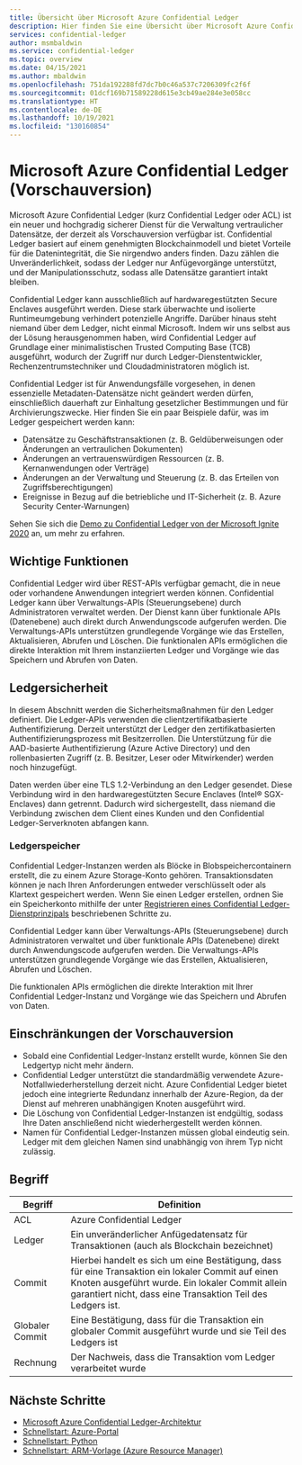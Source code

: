 ```yaml
---
title: Übersicht über Microsoft Azure Confidential Ledger
description: Hier finden Sie eine Übersicht über Microsoft Azure Confidential Ledger, einen neuen und hochgradig sicheren Dienst für die Verwaltung vertraulicher Datensätze.
services: confidential-ledger
author: msmbaldwin
ms.service: confidential-ledger
ms.topic: overview
ms.date: 04/15/2021
ms.author: mbaldwin
ms.openlocfilehash: 751da192288fd7dc7b0c46a537c7206309fc2f6f
ms.sourcegitcommit: 01dcf169b71589228d615e3cb49ae284e3e058cc
ms.translationtype: HT
ms.contentlocale: de-DE
ms.lasthandoff: 10/19/2021
ms.locfileid: "130160854"
---
```

# <a name="microsoft-azure-confidential-ledger-preview"></a>Microsoft Azure Confidential Ledger (Vorschauversion)

Microsoft Azure Confidential Ledger (kurz Confidential Ledger oder ACL) ist ein neuer und hochgradig sicherer Dienst für die Verwaltung vertraulicher Datensätze, der derzeit als Vorschauversion verfügbar ist. Confidential Ledger basiert auf einem genehmigten Blockchainmodell und bietet Vorteile für die Datenintegrität, die Sie nirgendwo anders finden. Dazu zählen die Unveränderlichkeit, sodass der Ledger nur Anfügevorgänge unterstützt, und der Manipulationsschutz, sodass alle Datensätze garantiert intakt bleiben.

Confidential Ledger kann ausschließlich auf hardwaregestützten Secure Enclaves ausgeführt werden. Diese stark überwachte und isolierte Runtimeumgebung verhindert potenzielle Angriffe. Darüber hinaus steht niemand über dem Ledger, nicht einmal Microsoft. Indem wir uns selbst aus der Lösung herausgenommen haben, wird Confidential Ledger auf Grundlage einer minimalistischen Trusted Computing Base (TCB) ausgeführt, wodurch der Zugriff nur durch Ledger-Dienstentwickler, Rechenzentrumstechniker und Cloudadministratoren möglich ist.

Confidential Ledger ist für Anwendungsfälle vorgesehen, in denen essenzielle Metadaten-Datensätze nicht geändert werden dürfen, einschließlich dauerhaft zur Einhaltung gesetzlicher Bestimmungen und für Archivierungszwecke. Hier finden Sie ein paar Beispiele dafür, was im Ledger gespeichert werden kann:

- Datensätze zu Geschäftstransaktionen (z. B. Geldüberweisungen oder Änderungen an vertraulichen Dokumenten)
- Änderungen an vertrauenswürdigen Ressourcen (z. B. Kernanwendungen oder Verträge)
- Änderungen an der Verwaltung und Steuerung (z. B. das Erteilen von Zugriffsberechtigungen)
- Ereignisse in Bezug auf die betriebliche und IT-Sicherheit (z. B. Azure Security Center-Warnungen)

Sehen Sie sich die [Demo zu Confidential Ledger von der Microsoft Ignite 2020](https://mediusprodstatic.studios.ms/asset-b88de19d-4187-40c4-98f2-a65efc419e2a/OD221_1920x1080_AACAudio_1461.mp4?sv=2018-03-28&sr=b&sig=k5roi6WXnlqK1zP0fs5KYlJd4FD3Nuaf97z%2B2gV0aTs%3D&st=2020-09-22T08%3A05%3A01Z&se=2025-09-22T08%3A10%3A01Z&sp=r&rscd=filename%3DIG20-OD221-Inside%2BAzure%2BDatacenter%2BArchitecture%2Bwith%2BMark%2BRu.mp4) an, um mehr zu erfahren.

## <a name="key-features"></a>Wichtige Funktionen

Confidential Ledger wird über REST-APIs verfügbar gemacht, die in neue oder vorhandene Anwendungen integriert werden können. Confidential Ledger kann über Verwaltungs-APIs (Steuerungsebene) durch Administratoren verwaltet werden. Der Dienst kann über funktionale APIs (Datenebene) auch direkt durch Anwendungscode aufgerufen werden. Die Verwaltungs-APIs unterstützen grundlegende Vorgänge wie das Erstellen, Aktualisieren, Abrufen und Löschen. Die funktionalen APIs ermöglichen die direkte Interaktion mit Ihrem instanziierten Ledger und Vorgänge wie das Speichern und Abrufen von Daten.

## <a name="ledger-security"></a>Ledgersicherheit

In diesem Abschnitt werden die Sicherheitsmaßnahmen für den Ledger definiert. Die Ledger-APIs verwenden die clientzertifikatbasierte Authentifizierung. Derzeit unterstützt der Ledger den zertifikatbasierten Authentifizierungsprozess mit Besitzerrollen. Die Unterstützung für die AAD-basierte Authentifizierung (Azure Active Directory) und den rollenbasierten Zugriff (z. B. Besitzer, Leser oder Mitwirkender) werden noch hinzugefügt.

Daten werden über eine TLS 1.2-Verbindung an den Ledger gesendet. Diese Verbindung wird in den hardwaregestützten Secure Enclaves (Intel® SGX-Enclaves) dann getrennt. Dadurch wird sichergestellt, dass niemand die Verbindung zwischen dem Client eines Kunden und den Confidential Ledger-Serverknoten abfangen kann.

### <a name="ledger-storage"></a>Ledgerspeicher

Confidential Ledger-Instanzen werden als Blöcke in Blobspeichercontainern erstellt, die zu einem Azure Storage-Konto gehören. Transaktionsdaten können je nach Ihren Anforderungen entweder verschlüsselt oder als Klartext gespeichert werden. Wenn Sie einen Ledger erstellen, ordnen Sie ein Speicherkonto mithilfe der unter [Registrieren eines Confidential Ledger-Dienstprinzipals](register-ledger-service-principal.md) beschriebenen Schritte zu.

Confidential Ledger kann über Verwaltungs-APIs (Steuerungsebene) durch Administratoren verwaltet und über funktionale APIs (Datenebene) direkt durch Anwendungscode aufgerufen werden. Die Verwaltungs-APIs unterstützen grundlegende Vorgänge wie das Erstellen, Aktualisieren, Abrufen und Löschen.

Die funktionalen APIs ermöglichen die direkte Interaktion mit Ihrer Confidential Ledger-Instanz und Vorgänge wie das Speichern und Abrufen von Daten.

## <a name="preview-limitations"></a>Einschränkungen der Vorschauversion

- Sobald eine Confidential Ledger-Instanz erstellt wurde, können Sie den Ledgertyp nicht mehr ändern.
- Confidential Ledger unterstützt die standardmäßig verwendete Azure-Notfallwiederherstellung derzeit nicht. Azure Confidential Ledger bietet jedoch eine integrierte Redundanz innerhalb der Azure-Region, da der Dienst auf mehreren unabhängigen Knoten ausgeführt wird.
- Die Löschung von Confidential Ledger-Instanzen ist endgültig, sodass Ihre Daten anschließend nicht wiederhergestellt werden können.
- Namen für Confidential Ledger-Instanzen müssen global eindeutig sein. Ledger mit dem gleichen Namen sind unabhängig von ihrem Typ nicht zulässig.

## <a name="terminology"></a>Begriff

| Begriff | Definition |
|--|--|
| ACL | Azure Confidential Ledger |
| Ledger | Ein unveränderlicher Anfügedatensatz für Transaktionen (auch als Blockchain bezeichnet) |
| Commit | Hierbei handelt es sich um eine Bestätigung, dass für eine Transaktion ein lokaler Commit auf einen Knoten ausgeführt wurde. Ein lokaler Commit allein garantiert nicht, dass eine Transaktion Teil des Ledgers ist. |
| Globaler Commit | Eine Bestätigung, dass für die Transaktion ein globaler Commit ausgeführt wurde und sie Teil des Ledgers ist |
| Rechnung | Der Nachweis, dass die Transaktion vom Ledger verarbeitet wurde |

## <a name="next-steps"></a>Nächste Schritte

- [Microsoft Azure Confidential Ledger-Architektur](architecture.md)
- [Schnellstart: Azure-Portal](quickstart-portal.md)
- [Schnellstart: Python](quickstart-python.md)
- [Schnellstart: ARM-Vorlage (Azure Resource Manager)](quickstart-portal.md)
